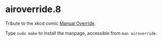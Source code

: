 airoverride.8
================

Tribute to the xkcd comic [Manual Override](http://xkcd.com/912/).

Type `sudo make` to install the manpage, accessible from `man airoverride`.
